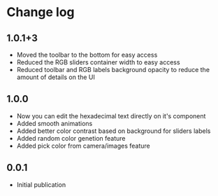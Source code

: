 # Change log

## 1.0.1+3

- Moved the toolbar to the bottom for easy access
- Reduced the RGB sliders container width to easy access
- Reduced toolbar and RGB labels background opacity to reduce the amount of details on the UI

## 1.0.0

- Now you can edit the hexadecimal text directly on it's component
- Added smooth animations
- Added better color contrast based on background for sliders labels
- Added random color genetion feature
- Added pick color from camera/images feature

## 0.0.1

- Initial publication
